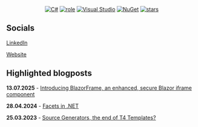 <div align="center">

[![C#](https://custom-icon-badges.demolab.com/badge/C%23-%23239120.svg?logo=cshrp&logoColor=white)](#) [![role](https://img.shields.io/badge/dotnet-engineer-blue)](https://img.shields.io/badge/dotnet-engineer-blue) [![Visual Studio](https://custom-icon-badges.demolab.com/badge/Visual%20Studio-5C2D91.svg?&logo=visual-studio&logoColor=white)](#) [![NuGet](https://img.shields.io/badge/NuGet-004880?logo=nuget&logoColor=fff)](https://www.nuget.org/profiles/Tim-Maes) [![stars](https://img.shields.io/github/stars/Tim-Maes)](https://img.shields.io/github/stars/Tim-Maes)

</div>

## Socials

[LinkedIn](https://www.linkedin.com/in/tim-maes-93a82112a/)

[Website](https://tim-maes/com)

## Highlighted blogposts

**13.07.2025** - [Introducing BlazorFrame, an enhanced, secure Blazor iframe component](https://tim-maes.com/blazorframe-enhanced-iframes.html)

**28.04.2024** - [Facets in .NET](https://tim-maes.com/facets-in-dotnet.html)

**25.03.2023** - [Source Generators, the end of T4 Templates?](https://tim-maes.com/source-generators-vs-t4.html)
